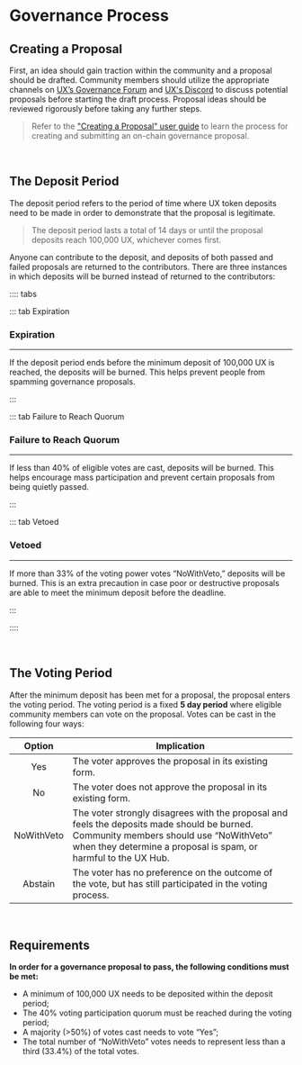 # Governance Process

## Creating a Proposal

First, an idea should gain traction within the community and a proposal should be drafted. Community members should utilize the appropriate channels on [UX’s Governance Forum](https://gov.umee.cc/) and [UX's Discord](https://discord.gg/uxchain) to discuss potential proposals before starting the draft process. Proposal ideas should be reviewed rigorously before taking any further steps.

> Refer to the ["Creating a Proposal" user guide](/users/governance/creating-proposal) to learn the process for creating and submitting an on-chain governance proposal.

<br>

## The Deposit Period

The deposit period refers to the period of time where UX token deposits need to be made in order to demonstrate that the proposal is legitimate.

> The deposit period lasts a total of 14 days or until the proposal deposits reach 100,000 UX, whichever comes first.

Anyone can contribute to the deposit, and deposits of both passed and failed proposals are returned to the contributors. There are three instances in which deposits will be burned instead of returned to the contributors:

:::: tabs

::: tab Expiration

### Expiration

---

If the deposit period ends before the minimum deposit of 100,000 UX is reached, the deposits will be burned. This helps prevent people from spamming governance proposals.

:::

::: tab Failure to Reach Quorum

### Failure to Reach Quorum

---

If less than 40% of eligible votes are cast, deposits will be burned. This helps encourage mass participation and prevent certain proposals from being quietly passed.

:::

::: tab Vetoed

### Vetoed

---

If more than 33% of the voting power votes “NoWithVeto,” deposits will be burned. This is an extra precaution in case poor or destructive proposals are able to meet the minimum deposit before the deadline.

:::

::::

<br>

## The Voting Period

After the minimum deposit has been met for a proposal, the proposal enters the voting period. The voting period is a fixed **5 day period** where eligible community members can vote on the proposal. Votes can be cast in the following four ways:

|   Option   | Implication                                                                                                                                                                                              |
| :--------: | -------------------------------------------------------------------------------------------------------------------------------------------------------------------------------------------------------- |
|    Yes     | The voter approves the proposal in its existing form.                                                                                                                                                    |
|     No     | The voter does not approve the proposal in its existing form.                                                                                                                                            |
| NoWithVeto | The voter strongly disagrees with the proposal and feels the deposits made should be burned. Community members should use “NoWithVeto” when they determine a proposal is spam, or harmful to the UX Hub. |
|  Abstain   | The voter has no preference on the outcome of the vote, but has still participated in the voting process.                                                                                                |

<br>

## Requirements

**In order for a governance proposal to pass, the following conditions must be met:**

- A minimum of 100,000 UX needs to be deposited within the deposit period;
- The 40% voting participation quorum must be reached during the voting period;
- A majority (>50%) of votes cast needs to vote “Yes”;
- The total number of “NoWithVeto” votes needs to represent less than a third (33.4%) of the total votes.
